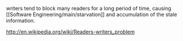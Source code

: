 writers tend to block many readers for a long period of time, causing [[Software Engineering/main/starvation]] and accumulation of the stale information.

http://en.wikipedia.org/wiki/Readers-writers_problem